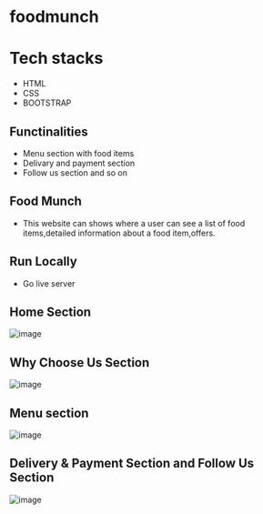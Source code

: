 # foodmunch
# Tech stacks
- HTML
- CSS
- BOOTSTRAP
## Functinalities
  - Menu section with food items 
  - Delivary and payment section
  - Follow us section and so on
## Food Munch
- This website can shows where a user can see a list of food items,detailed information about a food item,offers.

## Run Locally
  - Go live server
## Home Section
![image](https://github.com/Prathyusha-93910/foodmunch/assets/134360404/3fa9b71b-3b94-49fb-97ea-e0c5cd6ec79b)
## Why Choose Us Section
![image](https://github.com/Prathyusha-93910/foodmunch/assets/134360404/20f432cc-c795-480a-afe9-10418ce1f451)
## Menu section
![image](https://github.com/Prathyusha-93910/foodmunch/assets/134360404/8d995b5f-c947-45f3-8ac1-b4a11722b984)
## Delivery & Payment Section and Follow Us Section
![image](https://github.com/Prathyusha-93910/foodmunch/assets/134360404/ea82f93b-6143-4736-9277-4de4b3b7fd89)
